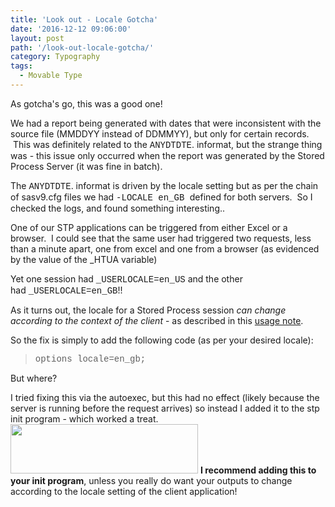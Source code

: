 ```yaml
---
title: 'Look out - Locale Gotcha'
date: '2016-12-12 09:06:00'
layout: post
path: '/look-out-locale-gotcha/'
category: Typography
tags:
  - Movable Type
---
```


As gotcha's go, this was a good one!

We had a report being generated with dates that were inconsistent with the source file (MMDDYY instead of DDMMYY), but only for certain records.  This was definitely related to the <span style="font-family: 'courier new' , 'courier' , monospace;">ANYDTDTE</span>. informat, but the strange thing was - this issue only occurred when the report was generated by the Stored Process Server (it was fine in batch).

The <span style="font-family: 'courier new' , 'courier' , monospace;">ANYDTDTE</span>. informat is driven by the locale setting but as per the chain of sasv9.cfg files we had <span style="font-family: Courier New, Courier, monospace;">-LOCALE en_GB</span><span style="font-family: courier new, courier, monospace;"> </span><span style="font-family: inherit;">defined for</span> both servers.  So I checked the logs, and found something interesting..

One of our STP applications can be triggered from either Excel or a browser.  I could see that the same user had triggered two requests, less than a minute apart, one from excel and one from a browser (as evidenced by the value of the _HTUA variable)

Yet one session had <span style="font-family: 'courier new' , 'courier' , monospace;">_USERLOCALE=en_US</span> and the other had <span style="font-family: 'courier new' , 'courier' , monospace;">_USERLOCALE=en_GB</span>!!

As it turns out, the locale for a Stored Process session <i>can change according to the context of the client</i> - as described in this <a href="http://support.sas.com/kb/45/414.html" target="_blank" rel="noopener">usage note</a>.

So the fix is simply to add the following code (as per your desired locale):
<blockquote><span style="font-family: 'courier new' , 'courier' , monospace;">options locale=en_gb;</span></blockquote>
But where?

I tried fixing this via the autoexec, but this had no effect (likely because the server is running before the request arrives) so instead I added it to the stp init program - which worked a treat.
<img class="size-medium wp-image-81 aligncenter" src="https://www.rawsas.com/wp-content/uploads/2016/12/Capture-300x79.png" alt="" width="300" height="79" />
<b>I recommend adding this to your init program</b>, unless you really do want your outputs to change according to the locale setting of the client application!
<div style="clear: both; text-align: center;"></div>